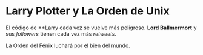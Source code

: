 # Larry Plotter y La Orden de Unix

El código de **Larry cada vez se vuelve más peligroso.
**Lord Ballmermort** y sus *followers* tienen cada vez más *retweets*.

La Orden del Fénix luchará por el bien del mundo.
